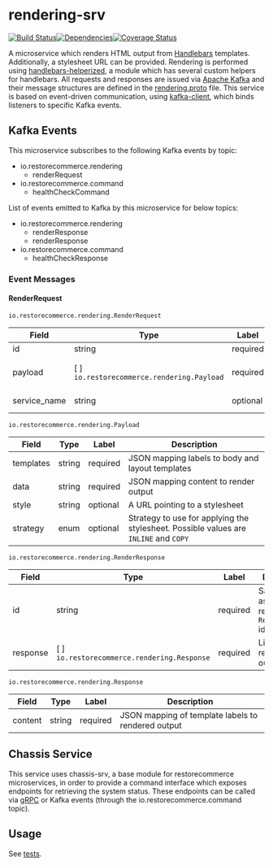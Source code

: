# rendering-srv
<img src="http://img.shields.io/npm/v/%40restorecommerce%2Frendering%2Dsrv.svg?style=flat-square" alt="">[![Build Status][build]](https://travis-ci.org/restorecommerce/rendering-srv?branch=master)[![Dependencies][depend]](https://david-dm.org/restorecommerce/rendering-srv)[![Coverage Status][cover]](https://coveralls.io/github/restorecommerce/rendering-srv?branch=master)

[version]: http://img.shields.io/npm/v/rendering-srv.svg?style=flat-square
[build]: http://img.shields.io/travis/restorecommerce/rendering-srv/master.svg?style=flat-square
[depend]: https://img.shields.io/david/restorecommerce/rendering-srv.svg?style=flat-square
[cover]: http://img.shields.io/coveralls/restorecommerce/rendering-srv/master.svg?style=flat-square

A microservice which renders HTML output from [Handlebars](http://handlebarsjs.com/) templates. Additionally, a stylesheet URL can be provided.
Rendering is performed using [handlebars-helperized](https://github.com/restorecommerce/handlebars-helperized), a module which has several custom helpers for handlebars.
All requests and responses are issued via [Apache Kafka](https://kafka.apache.org/) and their message structures are defined in the [rendering.proto](https://github.com/restorecommerce/protos/blob/master/io/restorecommerce/rendering.proto) file.
This service is based on event-driven communication, using [kafka-client](https://github.com/restorecommerce/kafka-client), which binds listeners to specific Kafka events.

## Kafka Events

This microservice subscribes to the following Kafka events by topic:
- io.restorecommerce.rendering
  - renderRequest
- io.restorecommerce.command
  - healthCheckCommand

List of events emitted to Kafka by this microservice for below topics:
- io.restorecommerce.rendering
  - renderResponse
  - renderResponse
- io.restorecommerce.command
  - healthCheckResponse


### Event Messages

#### RenderRequest

`io.restorecommerce.rendering.RenderRequest`

| Field | Type | Label | Description |
| ----- | ---- | ----- | ----------- |
| id | string | required | Request ID |
| payload | [ ] `io.restorecommerce.rendering.Payload` | required | List of templates and data |
| service_name | string | optional | Requester label |

`io.restorecommerce.rendering.Payload`

| Field | Type | Label | Description |
| ----- | ---- | ----- | ----------- |
| templates | string | required | JSON mapping labels to body and layout templates |
| data | string | required | JSON mapping content to render output |
| style | string | optional | A URL pointing to a stylesheet |
| strategy | enum | optional | Strategy to use for applying the stylesheet. Possible values are `INLINE` and `COPY`|


`io.restorecommerce.rendering.RenderResponse`

| Field | Type | Label | Description |
| ----- | ---- | ----- | ----------- |
| id | string | required | Same value as the respective `RenderRequest` id |
| response | [ ] `io.restorecommerce.rendering.Response` | required | List of rendered outputs |


`io.restorecommerce.rendering.Response`

| Field | Type | Label | Description |
| ----- | ---- | ----- | ----------- |
| content | string | required | JSON mapping of template labels to rendered output |

## Chassis Service

This service uses chassis-srv, a base module for restorecommerce microservices, in order to provide a command interface which exposes endpoints for retrieving the system status. These endpoints can be called via [gRPC](https://grpc.io/docs/) or Kafka events (through the io.restorecommerce.command topic).

## Usage

See [tests](https://github.com/restorecommerce/rendering-srv/tree/master/test).
